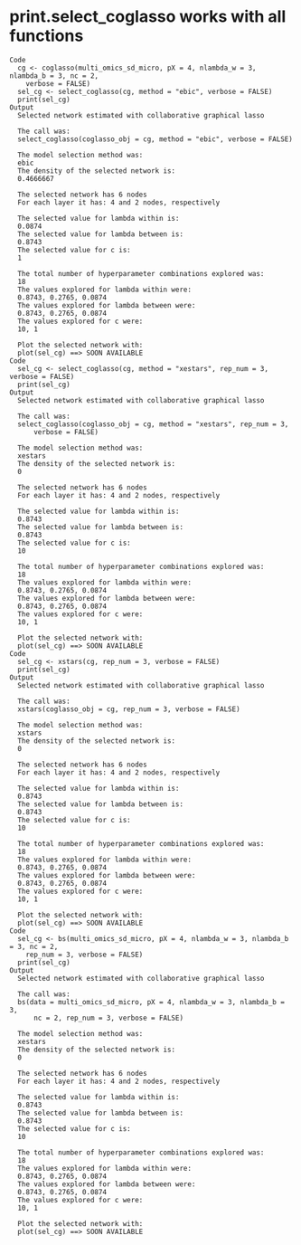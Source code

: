 # print.select_coglasso works with all functions

    Code
      cg <- coglasso(multi_omics_sd_micro, pX = 4, nlambda_w = 3, nlambda_b = 3, nc = 2,
        verbose = FALSE)
      sel_cg <- select_coglasso(cg, method = "ebic", verbose = FALSE)
      print(sel_cg)
    Output
      Selected network estimated with collaborative graphical lasso
      
      The call was:
      select_coglasso(coglasso_obj = cg, method = "ebic", verbose = FALSE)
      
      The model selection method was:
      ebic
      The density of the selected network is:
      0.4666667
      
      The selected network has 6 nodes
      For each layer it has: 4 and 2 nodes, respectively
      
      The selected value for lambda within is:
      0.0874
      The selected value for lambda between is:
      0.8743
      The selected value for c is:
      1
      
      The total number of hyperparameter combinations explored was:
      18
      The values explored for lambda within were:
      0.8743, 0.2765, 0.0874
      The values explored for lambda between were:
      0.8743, 0.2765, 0.0874
      The values explored for c were:
      10, 1
      
      Plot the selected network with:
      plot(sel_cg) ==> SOON AVAILABLE
    Code
      sel_cg <- select_coglasso(cg, method = "xestars", rep_num = 3, verbose = FALSE)
      print(sel_cg)
    Output
      Selected network estimated with collaborative graphical lasso
      
      The call was:
      select_coglasso(coglasso_obj = cg, method = "xestars", rep_num = 3, 
          verbose = FALSE)
      
      The model selection method was:
      xestars
      The density of the selected network is:
      0
      
      The selected network has 6 nodes
      For each layer it has: 4 and 2 nodes, respectively
      
      The selected value for lambda within is:
      0.8743
      The selected value for lambda between is:
      0.8743
      The selected value for c is:
      10
      
      The total number of hyperparameter combinations explored was:
      18
      The values explored for lambda within were:
      0.8743, 0.2765, 0.0874
      The values explored for lambda between were:
      0.8743, 0.2765, 0.0874
      The values explored for c were:
      10, 1
      
      Plot the selected network with:
      plot(sel_cg) ==> SOON AVAILABLE
    Code
      sel_cg <- xstars(cg, rep_num = 3, verbose = FALSE)
      print(sel_cg)
    Output
      Selected network estimated with collaborative graphical lasso
      
      The call was:
      xstars(coglasso_obj = cg, rep_num = 3, verbose = FALSE)
      
      The model selection method was:
      xstars
      The density of the selected network is:
      0
      
      The selected network has 6 nodes
      For each layer it has: 4 and 2 nodes, respectively
      
      The selected value for lambda within is:
      0.8743
      The selected value for lambda between is:
      0.8743
      The selected value for c is:
      10
      
      The total number of hyperparameter combinations explored was:
      18
      The values explored for lambda within were:
      0.8743, 0.2765, 0.0874
      The values explored for lambda between were:
      0.8743, 0.2765, 0.0874
      The values explored for c were:
      10, 1
      
      Plot the selected network with:
      plot(sel_cg) ==> SOON AVAILABLE
    Code
      sel_cg <- bs(multi_omics_sd_micro, pX = 4, nlambda_w = 3, nlambda_b = 3, nc = 2,
        rep_num = 3, verbose = FALSE)
      print(sel_cg)
    Output
      Selected network estimated with collaborative graphical lasso
      
      The call was:
      bs(data = multi_omics_sd_micro, pX = 4, nlambda_w = 3, nlambda_b = 3, 
          nc = 2, rep_num = 3, verbose = FALSE)
      
      The model selection method was:
      xestars
      The density of the selected network is:
      0
      
      The selected network has 6 nodes
      For each layer it has: 4 and 2 nodes, respectively
      
      The selected value for lambda within is:
      0.8743
      The selected value for lambda between is:
      0.8743
      The selected value for c is:
      10
      
      The total number of hyperparameter combinations explored was:
      18
      The values explored for lambda within were:
      0.8743, 0.2765, 0.0874
      The values explored for lambda between were:
      0.8743, 0.2765, 0.0874
      The values explored for c were:
      10, 1
      
      Plot the selected network with:
      plot(sel_cg) ==> SOON AVAILABLE

